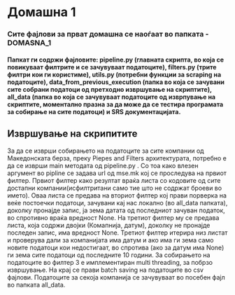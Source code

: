 # Домашна 1

### Сите фајлови за прват домашна се наоѓаат во папката - DOMASNA_1
#### Папкат ги содржи фајловите: pipeline.py (главната скрипта, во која се повикуваат филтрите и се зачувуваат податоците), filters.py (трите филтри кои ги користиме), utils.py (потребни функции за scraping на податоците), data_from_previous_execution (папка во која се зачувани сите собрани податоци од претходно извршување на скриптите), all_data (папка во која се зачувуваат податоците од изврпување на скриптите, моментално празна за да може да се тестира програмата за собирање на сите податоци) и SRS документацијата.

## Извршување на скрипитите
  За да се изврши собирањето на податоците за сите компании од Македонската берза, преку Piepes and Filters архитектурата, потребно е да се изврши main методата од pipeline.py .
Со тоа како влезен аргумент во pipline се задава url од mse.mk кој се проследува на првиот филтер. Првиот филтер како резултат враќа листа со кодовите од сите достапни компании(исфилтритани само тие што не содржат броеви во името).
Оваа листа се предава на вториот филтер кој прави порверка на веќе постоечки податоци, зачувани кај нас локално (во all_data папката), доколку пронајде запис, ја зема датата од последниот зачуван податок, во спротивно враќа вредност None.
На третиот филтер му се предава листа, која содржи двојки (Комапнија, датум), доколку не пронајде последен запис, има вредност None. Третиот филтер итерира низ листат и проверува дали за компанијата има датум и ако има ги зема само новите податоци кои
недостигаат, во спротива (ако за датум има None) ги зема сите податоци од последните 10 години. За собирањето на податоците во филтер 3 е имплементиран multi threading, за побрзо извршување.
На крај се прави batch saving на податоците во csv фајлови. Податоците за секоја компанија се зачувуваат во посебен фајл во папката all_data. 
